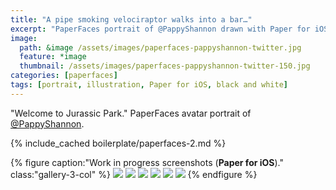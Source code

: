 ```yaml
---
title: "A pipe smoking velociraptor walks into a bar…"
excerpt: "PaperFaces portrait of @PappyShannon drawn with Paper for iOS on an iPad."
image: 
  path: &image /assets/images/paperfaces-pappyshannon-twitter.jpg 
  feature: *image
  thumbnail: /assets/images/paperfaces-pappyshannon-twitter-150.jpg
categories: [paperfaces]
tags: [portrait, illustration, Paper for iOS, black and white]
---
```


"Welcome to Jurassic Park." PaperFaces avatar portrait of <a href="https://twitter.com/PappyShannon">@PappyShannon</a>.

{% include_cached boilerplate/paperfaces-2.md %}

{% figure caption:"Work in progress screenshots (**Paper for iOS**)." class:"gallery-3-col" %}
[![](/assets/images/paperfaces-pappyshannon-process-1-600.jpg)](/assets/images/paperfaces-pappyshannon-process-1-lg.jpg)
[![](/assets/images/paperfaces-pappyshannon-process-2-600.jpg)](/assets/images/paperfaces-pappyshannon-process-2-lg.jpg)
[![](/assets/images/paperfaces-pappyshannon-process-3-600.jpg)](/assets/images/paperfaces-pappyshannon-process-3-lg.jpg)
[![](/assets/images/paperfaces-pappyshannon-process-4-600.jpg)](/assets/images/paperfaces-pappyshannon-process-4-lg.jpg)
[![](/assets/images/paperfaces-pappyshannon-process-5-600.jpg)](/assets/images/paperfaces-pappyshannon-process-5-lg.jpg)
[![](/assets/images/paperfaces-pappyshannon-process-6-600.jpg)](/assets/images/paperfaces-pappyshannon-process-6-lg.jpg)
{% endfigure %}
